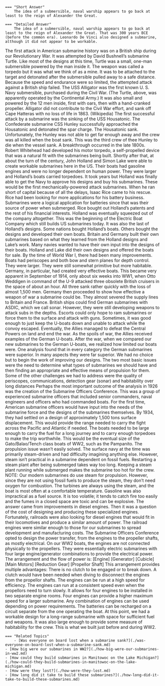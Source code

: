 
    === "Short Answer"
        The idea of a submersible, naval warship appears to go back at least to the reign of Alexander the Great.

    === "Detailed Answer"
        The idea of a submersible, naval warship appears to go back at least to the reign of Alexander the Great. That was 300 years BCE (before the common era). Leonardo De Vinci also designed a submarine, although it did not appear to be workable.
The first attack in American submarine history was on a British ship during our Revolutionary War. It was attempted by David Bushnell’s submarine Turtle. Like most of the designs at this time, Turtle was a small, one-man submersible powered by the man inside it. The weapon was called a torpedo but it was what we think of as a mine. It was to be attached to the target and detonated after the submersible pulled away to a safe distance. Because the speed and endurance were so limited, the attempted attack against a British ship failed.
The USS Alligator was the first known U. S. Navy submersible, purchased during the Civil War. (The Turtle, above, was apparently operated by the Continental Army.) It was also small and powered by the 12 men inside, first with oars, then with a hand-cranked propeller. Alligator did not contribute to the Civil War effort, and sank off Cape Hatteras with no loss of life in 1863. (Wikipedia)
The first successful attack by a submarine was the sinking of the USS Housatonic. The Confederate submarine CSS Hunley successfully approached the Housatonic and detonated the spar charge. The Housatonic sank. Unfortunately, the Hunley was not able to get far enough away and the crew was all killed when the boat sank. This was the third crew of thee Hunley to die when the vessel sank.
A breakthrough occurred in the late 1800s. Robert Whitehead had developed his motor torpedo, a self-propelled device that was a natural fit with the submarines being built. Shortly after that, at about the turn of the century, John Holland and Simon Lake were able to create workable submarines here in the US. Their boats had gasoline engines and were no longer dependent on human power. They were larger and Holland’s boats carried torpedoes.
It took years but Holland was finally able to get the Navy to approve his designs and buy his submarines. These would be the first mechanically-powered attack submarines. When he ran short of capital because of all the delays, Isaac Rice came to his rescue. Rice had been looking for more applications for his battery business. Submarines were a logical application for batteries since that was their source of power when submerged. Rice bought out Holland’s patents and the rest of his financial interests. Holland was eventually squeezed out of the company altogether. This was the beginning of the Electric Boat Company which still builds US submarines today. It was also the last of Holland’s designs.
Some nations bought Holland’s boats. Others bought the designs and developed their own boats. Britain and Germany built their own submarines based on what they learned from the Holland designs and Lake’s work. Many navies wanted to have their own input into the designs of their boats. Holland and Lake did their own designs and offered the boats for sale.
By the time of World War I, there had been many improvements. Boats had periscopes and both bow and stern planes for depth control. They were larger. They were still somewhat primitive but more habitable. Germany, in particular, had created very effective boats. This became very apparent in September of 1914, only about six weeks into WW1, when Otto Weddigen in command of the U-9 attacked three obsolete British cruisers in the space of about an hour. All three sank rather quickly with the loss of almost 1,500 men.
Germany then proceeded to show how effective a weapon of war a submarine could be. They almost severed the supply lines to Britain and France. British ships could find German submarines with ASDIC, which we call sonar. However, they were still developing weapons to attack subs in the depths. Escorts could only hope to ram submarines or force them to the surface and attack with guns. Sometimes, it was good enough to just keep the U-boats down and unable to attack while the convoy escaped.
Eventually, the Allies managed to defeat the Central Powers on land and end the war. As the spoils of war, the Allies received examples of the German U-boats. After the war, when we compared our new submarines to the German U-boats, we realized how limited our boats were. One analysis found that in every category the German submarines were superior. In many aspects they were far superior. We had no choice but to begin the work of improving our designs.
The two most basic issues were the need to determine what types of submarines we should have and then finding an appropriate and effective means of propulsion for them. Some of the other challenges we had to address were the quality of periscopes, communications, detection gear (sonar) and habitability over long distances
Perhaps the most important outcome of the analysis in 1926 was the creation of the Submarine Officers Conference. This was a group of experienced submarine officers that included senior commanders, naval engineers and officers who had commanded boats. For the first time, American submarine officers would have input into the needs of the submarine force and the designs of the submarines themselves.
By 1934, they had settled on a design of approximately 1,500 tons surface displacement. This would provide the range needed to carry the fight across the Pacific and Atlantic if needed. The boats needed to be large enough to carry the fuel for a long journey and to carry enough torpedoes to make the trip worthwhile. This would be the eventual size of the Gato/Balao/Tench class boats of WW2, such as the Pampanito.
The propulsion issue wasn’t easily solved. The surface navy at the time was primarily steam-driven and had difficulty imagining anything else. However, steam isn’t practical in a submarine dependent on fossil fuels. Restarting a steam plant after being submerged takes way too long. Keeping a steam plant running while submerged makes the submarine too hot for the crew.
NOTE: Our modern submarines do use steam for propulsion. However, since they are not using fossil fuels to produce the steam, they don’t need oxygen for combustion. The turbines are always using the steam, and the boat is most often at a comfortable temperature.
Gasoline was also impractical as a fuel source. It is too volatile; it tends to catch fire too easily and the fumes in a closed space are toxic and can be explosive.
The answer came from improvements in diesel engines. Then it was a question of the cost of designing and producing these specialized engines. Fortunately, railroads were also looking for diesel engines that would fit in their locomotives and produce a similar amount of power. The railroad engines were similar enough to those for our submarines to spread development and manufacturing costs.
The Submarine Officers Conference opted to design the power transfer, from the engines to the propeller shafts, as mostly electrical. On our WW2 boats, the engines are not connected physically to the propellers. They were essentially electric submarines with four large engine/generator combinations to provide the electrical power. The arrangement and the flow of power is:
[Engine] [Generator] [Cubicle] [Main Motors] [Reduction Gear] [Propellor Shaft]
This arrangement provides multiple advantages:
There is no clutch to be engaged or to break down. A clutch would have been needed when diving to disconnect the engines from the propellor shafts.
The engines can be run at a high speed for efficiency.
The engines can run at a consistent speed even when the propellors need to turn slowly.
It allows for four engines to be installed in two separate engine rooms.
Four engines can provide a higher maximum speed for a larger submarine.
Any combination of engines can be used depending on power requirements.
The batteries can be recharged on a circuit separate from the one operating the boat.
At this point, we had a workable design for a long-range submarine with space for sufficient fuel and weapons. It was also large enough to provide some measure of habitability for the crew. This is what we built just before and during WW2.

    === "Related Topics"
        - [Was everyone on board lost when a submarine sank?](./was-everyone-on-board-lost-when-a-submarine-sank.md)
    - [How big were our submarines in WW2?](./how-big-were-our-submarines-in-ww2.md)
    - [How could they build submarines in Manitowoc on the Lake Michigan?](./how-could-they-build-submarines-in-manitowoc-on-the-lake-michigan.md)
    - [How were they lost?](./how-were-they-lost.md)
    - [How long did it take to build these submarines?](./how-long-did-it-take-to-build-these-submarines.md)
